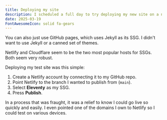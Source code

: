 ```yaml
---
title: Deploying my site
description: I scheduled a full day to try deploying my new site on a new host on a completely new service for me. It took six minutes.
date: 2025-03-19
FontAwesomeIcon: solid fa-gears
---
```


You can also just use GitHub pages, which uses Jekyll as its SSG. I didn't want to use Jekyll or a canned set of themes.


Netlify and Cloudflare seem to be the two most popular hosts for SSGs. Both seem very robust.

Deploying my test site was this simple:

1. Create a Netlify account by connecting it to my GitHub repo.
2. Point Netlify to the branch I wanted to publish from (`main`).
3. Select **Eleventy** as my SSG.
4. Press **Publish**.

In a process that was fraught, it was a relief to know I could go live so quickly and easily. I even pointed one of the domains I own to Netlify so I could test on various devices.